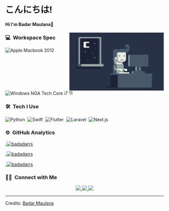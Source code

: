# こんにちは! 
#### Hi I'm Badar Maulana👋
<img alt="Night Coding" src="https://raw.githubusercontent.com/AVS1508/AVS1508/master/assets/Night-Coding.gif" align="right"/>

### 💻 &nbsp;Workspace Spec
![Apple Macbook 2012](https://img.shields.io/badge/Apple-MacBook_Pro_2012-05122A?style=flat&logo=apple&logoColor=88E0EF)&nbsp;
![Windows NGA Tech Core i7 11](https://img.shields.io/badge/Windows-NGA_Tech_Core_i7_11-05122A?style=flat&logo=windows&logoColor=88E0EF)&nbsp;


### 🛠 &nbsp;Tech I Use
  ![Python](https://img.shields.io/badge/-Python-05122A?style=flat&logo=python)&nbsp;
  ![Swift](https://img.shields.io/badge/Swift-05122A?flat&logo=swift&logoColor=D06224)&nbsp;
  ![Flutter](https://img.shields.io/badge/Flutter-05122A?style=flat&logo=flutter&logoColor=94B3FD)&nbsp;
  ![Laravel](https://img.shields.io/badge/Laravel-05122A?style=flat&logo=laravel&logoColor=FF2D20)&nbsp;
  ![Next.js](https://img.shields.io/badge/Next.js-05122A?style=flat&logo=next.js&logoColor=FFFFFF)&nbsp;


### ⚙️ &nbsp;GitHub Analytics
<p align="center">
<a href="https://github.com/badadarr">
  <p>&nbsp;<img  height="180em" align="center" src="https://github-readme-stats.vercel.app/api?username=badadarr&show_icons=true&theme=algolia&include_all_commits=true&count_private=true" alt="badadarrs" /></p>
  <p>&nbsp;<img  height="180em" align="center" src="https://github-readme-stats-eight-theta.vercel.app/api/top-langs/?username=badadarr&layout=compact&langs_count=8&theme=algolia" alt="badadarrs" /></p>
  <p>&nbsp;<img  height="180em" align="center" src="https://github-readme-streak-stats.herokuapp.com/?user=ninjasaskeh&theme=dark&hide_border=fals" alt="badadarrs" /></p>
</a>
</p>

### 🤝🏻 &nbsp;Connect with Me
<p align="center">
<a href="https://linkedin.com/in/badadarrs">
  <img src="https://img.shields.io/badge/-Linkedin-0077B5?style=flat&logo=Linkedin&logoColor=white"/>
<a href="https://www.instagram.com/mbaddre">
  <img src="https://img.shields.io/badge/-Instagram-E4405F?style=flat&logo=Instagram&logoColor=white"/>
<a href="https://www.twitter.com/bididaw">
  <img src="https://img.shields.io/badge/-Twitter-1DA1F2?style=fflat&logo=twitter&logoColor=white"/>
  </a>
  </p>
  
-----
Credits: [Badar Maulana](https://github.com/badadarr)



